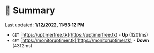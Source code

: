 # 📖 Summary
Last updated: **1/12/2022, 11:53:12 PM**

- `GET` [https://uptimerfree.tk](https://uptimerfree.tk) - **Up** (1201ms)
- `GET` [https://monitoruptimer.tk](https://monitoruptimer.tk) - **Down** (4312ms)

